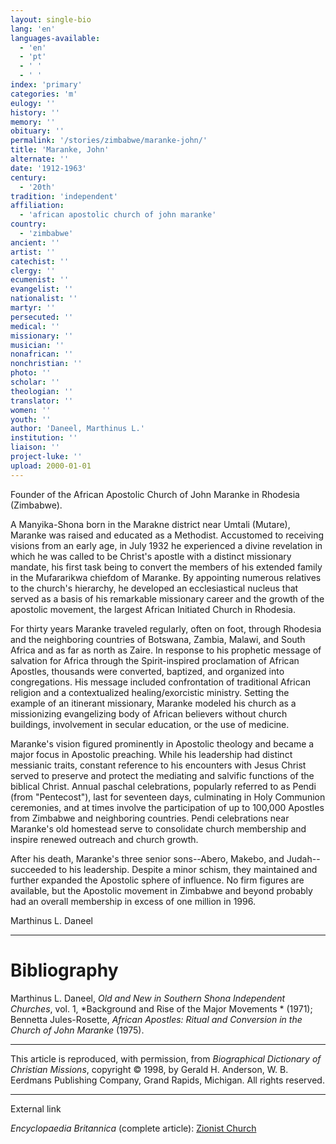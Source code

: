 ```yaml
---
layout: single-bio
lang: 'en'
languages-available:
  - 'en'
  - 'pt'
  - ' '
  - ' '
index: 'primary'
categories: 'm'
eulogy: ''
history: ''
memory: ''
obituary: ''
permalink: '/stories/zimbabwe/maranke-john/'
title: 'Maranke, John'
alternate: ''
date: '1912-1963'
century:
  - '20th'
tradition: 'independent'
affiliation:
  - 'african apostolic church of john maranke'
country:
  - 'zimbabwe'
ancient: ''
artist: ''
catechist: ''
clergy: ''
ecumenist: ''
evangelist: ''
nationalist: ''
martyr: ''
persecuted: ''
medical: ''
missionary: ''
musician: ''
nonafrican: ''
nonchristian: ''
photo: ''
scholar: ''
theologian: ''
translator: ''
women: ''
youth: ''
author: 'Daneel, Marthinus L.'
institution: ''
liaison: ''
project-luke: ''
upload: 2000-01-01
---
```



Founder of the African Apostolic Church of John Maranke in Rhodesia (Zimbabwe).

A Manyika-Shona born in the Marakne district near Umtali (Mutare), Maranke was raised and educated as a Methodist. Accustomed to receiving visions from an early age, in July 1932 he experienced a divine revelation in which he was called to be Christ's apostle with a distinct missionary mandate, his first task being to convert the members of his extended family in the Mufararikwa chiefdom of Maranke. By appointing numerous relatives to the church's hierarchy, he developed an ecclesiastical nucleus that served as a basis of his remarkable missionary career and the growth of the apostolic movement, the largest African Initiated Church in Rhodesia.

For thirty years Maranke traveled regularly, often on foot, through Rhodesia and the neighboring countries of Botswana, Zambia, Malawi, and South Africa and as far as north as Zaire. In response to his prophetic message of salvation for Africa through the Spirit-inspired proclamation of African Apostles, thousands were converted, baptized, and organized into congregations. His message included confrontation of traditional African religion and a contextualized healing/exorcistic ministry. Setting the example of an itinerant missionary, Maranke modeled his church as a missionizing evangelizing body of African believers without church buildings, involvement in secular education, or the use of medicine.

Maranke's vision figured prominently in Apostolic theology and became a major focus in Apostolic preaching. While his leadership had distinct messianic traits, constant reference to his encounters with Jesus Christ served to preserve and protect the mediating and salvific functions of the biblical Christ. Annual paschal celebrations, popularly referred to as Pendi (from "Pentecost"), last for seventeen days, culminating in Holy Communion ceremonies, and at times involve the participation of up to 100,000 Apostles from Zimbabwe and neighboring countries. Pendi celebrations near Maranke's old homestead serve to consolidate church membership and inspire renewed outreach and church growth.

After his death, Maranke's three senior sons--Abero, Makebo, and Judah--succeeded to his leadership. Despite a minor schism, they maintained and further expanded the Apostolic sphere of influence. No firm figures are available, but the Apostolic movement in Zimbabwe and beyond probably had an overall membership in excess of one million in 1996.

Marthinus L. Daneel

---

# Bibliography

Marthinus L. Daneel, *Old and New in Southern Shona Independent Churches*, vol. 1, *Background and Rise of the Major Movements * (1971); Bennetta Jules-Rosette, *African Apostles: Ritual and Conversion in the Church of John Maranke* (1975).

---

This article is reproduced, with permission, from *Biographical Dictionary of Christian Missions*,   copyright &copy; 1998, by Gerald H. Anderson, W. B. Eerdmans Publishing Company, Grand Rapids, Michigan.  All rights reserved.

---

External link

*Encyclopaedia Britannica*  (complete article):  [Zionist Church](http://www.britannica.com/eb/article-9078400/Zionist-church)